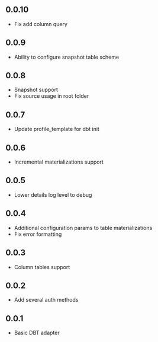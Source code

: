 ## 0.0.10 ##
* Fix add column query

## 0.0.9 ##
* Ability to configure snapshot table scheme

## 0.0.8 ##
* Snapshot support
* Fix source usage in root folder

## 0.0.7 ##
* Update profile_template for dbt init

## 0.0.6 ##
* Incremental materializations support

## 0.0.5 ##
* Lower details log level to debug

## 0.0.4 ##
* Additional configuration params to table materializations
* Fix error formatting

## 0.0.3 ##
* Column tables support

## 0.0.2 ##
* Add several auth methods

## 0.0.1 ##
* Basic DBT adapter
